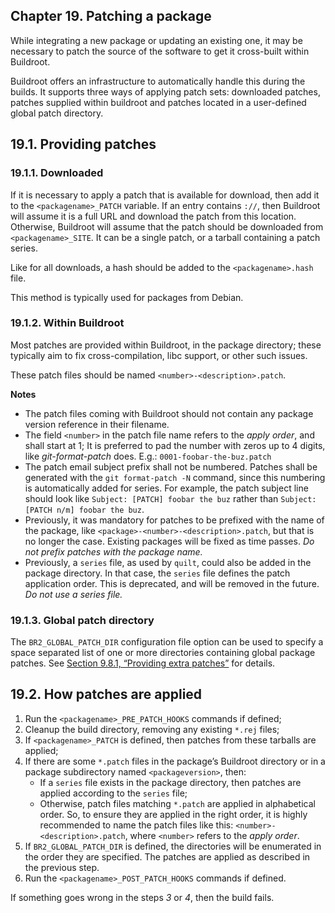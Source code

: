 ## Chapter 19. Patching a package

While integrating a new package or updating an existing one, it may be necessary to patch the source of the software to get it cross-built within Buildroot.

Buildroot offers an infrastructure to automatically handle this during the builds. It supports three ways of applying patch sets: downloaded patches, patches supplied within buildroot and patches located in a user-defined global patch directory.

## 19.1. Providing patches

### 19.1.1. Downloaded

If it is necessary to apply a patch that is available for download, then add it to the `<packagename>_PATCH` variable. If an entry contains `://`, then Buildroot will assume it is a full URL and download the patch from this location. Otherwise, Buildroot will assume that the patch should be downloaded from `<packagename>_SITE`. It can be a single patch, or a tarball containing a patch series.

Like for all downloads, a hash should be added to the `<packagename>.hash` file.

This method is typically used for packages from Debian.

### 19.1.2. Within Buildroot

Most patches are provided within Buildroot, in the package directory; these typically aim to fix cross-compilation, libc support, or other such issues.

These patch files should be named `<number>-<description>.patch`.

**Notes**

- The patch files coming with Buildroot should not contain any package version reference in their filename.
- The field `<number>` in the patch file name refers to the *apply order*, and shall start at 1; It is preferred to pad the number with zeros up to 4 digits, like *git-format-patch* does. E.g.: `0001-foobar-the-buz.patch`
- The patch email subject prefix shall not be numbered. Patches shall be generated with the `git format-patch -N` command, since this numbering is automatically added for series. For example, the patch subject line should look like `Subject: [PATCH] foobar the buz` rather than `Subject: [PATCH n/m] foobar the buz`.
- Previously, it was mandatory for patches to be prefixed with the name of the package, like `<package>-<number>-<description>.patch`, but that is no longer the case. Existing packages will be fixed as time passes. *Do not prefix patches with the package name.*
- Previously, a `series` file, as used by `quilt`, could also be added in the package directory. In that case, the `series` file defines the patch application order. This is deprecated, and will be removed in the future. *Do not use a series file.*

### 19.1.3. Global patch directory

The `BR2_GLOBAL_PATCH_DIR` configuration file option can be used to specify a space separated list of one or more directories containing global package patches. See [Section 9.8.1, “Providing extra patches”](https://buildroot.org/downloads/manual/manual.html#customize-patches) for details.

## 19.2. How patches are applied

1. Run the `<packagename>_PRE_PATCH_HOOKS` commands if defined;
2. Cleanup the build directory, removing any existing `*.rej` files;
3. If `<packagename>_PATCH` is defined, then patches from these tarballs are applied;
4. If there are some `*.patch` files in the package’s Buildroot directory or in a package subdirectory named `<packageversion>`, then:
   - If a `series` file exists in the package directory, then patches are applied according to the `series` file;
   - Otherwise, patch files matching `*.patch` are applied in alphabetical order. So, to ensure they are applied in the right order, it is highly recommended to name the patch files like this: `<number>-<description>.patch`, where `<number>` refers to the *apply order*.
5. If `BR2_GLOBAL_PATCH_DIR` is defined, the directories will be enumerated in the order they are specified. The patches are applied as described in the previous step.
6. Run the `<packagename>_POST_PATCH_HOOKS` commands if defined.

If something goes wrong in the steps *3* or *4*, then the build fails.
